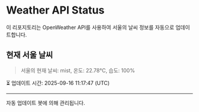 
# Weather API Status

이 리포지토리는 OpenWeather API를 사용하여 서울의 날씨 정보를 자동으로 업데이트합니다.

## 현재 서울 날씨
> 서울의 현재 날씨: mist, 온도: 22.78°C, 습도: 100%

⏳ 업데이트 시간: 2025-09-16 11:17:47 (UTC)

---
자동 업데이트 봇에 의해 관리됩니다.
